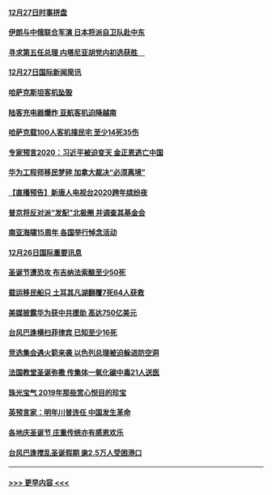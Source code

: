 #### [12月27日时事拼盘](../pages/prog202/a102738992.md?t=12280955) 
#### [伊朗与中俄联合军演 日本将派自卫队赴中东](../pages/prog202/a102738823.md?t=12280955) 
#### [寻求第五任总理 内塔尼亚胡党内初选获胜　](../pages/prog202/a102738772.md?t=12280955) 
#### [12月27日国际新闻简讯](../pages/prog202/a102738604.md?t=12280955) 
#### [哈萨克斯坦客机坠毁](../pages/prog202/a102738606.md?t=12280955) 
#### [陆客充电器爆炸 亚航客机迫降越南](../pages/prog202/a102738530.md?t=12280955) 
#### [哈萨克载100人客机撞民宅 至少14死35伤](../pages/prog202/a102738485.md?t=12280955) 
#### [专家预言2020：习近平被迫变天 金正恩逃亡中国](../pages/prog202/a102738340.md?t=12280955) 
#### [华为工程师移民梦碎 加拿大裁决“必须离境”](../pages/prog202/a102738306.md?t=12280955) 
#### [【直播预告】新唐人电视台2020跨年缤纷夜](../pages/prog202/a102738273.md?t=12280955) 
#### [普京将反对派“发配”北极圈 并调查其基金会](../pages/prog202/a102738056.md?t=12280955) 
#### [南亚海啸15周年 各国举行悼念活动](../pages/prog202/a102738043.md?t=12280955) 
#### [12月26日国际重要讯息](../pages/prog202/a102737872.md?t=12280955) 
#### [圣诞节遭恐攻 布吉纳法索酿至少50死](../pages/prog202/a102737869.md?t=12280955) 
#### [载运移民船只 土耳其凡湖翻覆7死64人获救](../pages/prog202/a102737839.md?t=12280955) 
#### [美媒披露华为获中共援助 高达750亿美元](../pages/prog202/a102737744.md?t=12280955) 
#### [台风巴逢横扫菲律宾 已知至少16死](../pages/prog202/a102737673.md?t=12280955) 
#### [竞选集会遇火箭来袭 以色列总理被迫躲进防空洞](../pages/prog202/a102737659.md?t=12280955) 
#### [法国教堂圣诞弥撒 传集体一氧化碳中毒21人送医](../pages/prog202/a102737634.md?t=12280955) 
#### [珠光宝气 2019年那些赏心悦目的珍宝](../pages/prog202/a102737509.md?t=12280955) 
#### [英预言家：明年川普连任 中国发生革命](../pages/prog202/a102737473.md?t=12280955) 
#### [各地庆圣诞节 庄重传统亦有感恩欢乐](../pages/prog202/a102737408.md?t=12280955) 
#### [台风巴逢搅乱圣诞假期 逾2.5万人受困港口](../pages/prog202/a102737251.md?t=12280955) 

----
#### [ >>> 更早内容 <<< ](../indexes/prog202-earlier.md)
